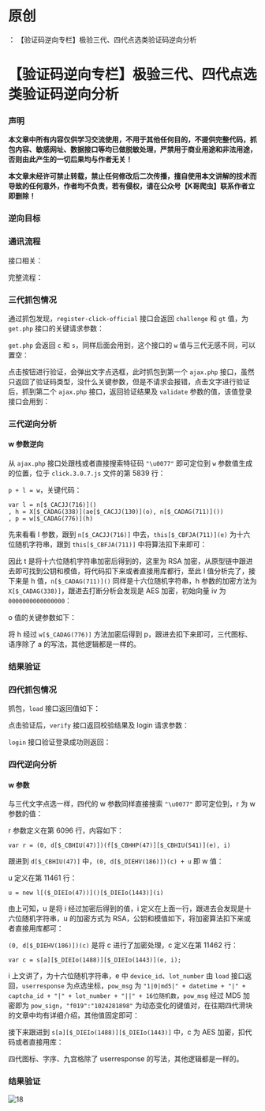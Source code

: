 # 原创
：  【验证码逆向专栏】极验三代、四代点选类验证码逆向分析

# 【验证码逆向专栏】极验三代、四代点选类验证码逆向分析

### 声明

**本文章中所有内容仅供学习交流使用，不用于其他任何目的，不提供完整代码，抓包内容、敏感网址、数据接口等均已做脱敏处理，严禁用于商业用途和非法用途，否则由此产生的一切后果均与作者无关！**

**本文章未经许可禁止转载，禁止任何修改后二次传播，擅自使用本文讲解的技术而导致的任何意外，作者均不负责，若有侵权，请在公众号【K哥爬虫】联系作者立即删除！**

### 逆向目标

### 通讯流程

接口相关：

完整流程：

### 三代抓包情况

通过抓包发现，`register-click-official` 接口会返回 `challenge` 和 `gt` 值，为 `get.php` 接口的关键请求参数：

`get.php` 会返回 `c` 和 `s`，同样后面会用到，这个接口的 `w` 值与三代无感不同，可以置空：

点击按钮进行验证，会弹出文字点选框，此时抓包到第一个 `ajax.php` 接口，虽然只返回了验证码类型，没什么关键参数，但是不请求会报错，点击文字进行验证后，抓到第二个 `ajax.php` 接口，返回验证结果及 `validate` 参数的值，该值登录接口会用到：

### 三代逆向分析

#### w 参数逆向

从 `ajax.php` 接口处跟栈或者直接搜索特征码 `"\u0077"` 即可定位到 `w` 参数值生成的位置，位于 `click.3.0.7.js` 文件的第 5839 行：

`p + l = w`，关键代码：

```
var l = n[$_CACJJ(716)]()
, h = X[$_CADAG(338)](ae[$_CACJJ(130)](o), n[$_CADAG(711)]())
, p = w[$_CADAG(776)](h)
```

先来看看 l 参数，跟到 `n[$_CACJJ(716)]` 中去，`this[$_CBFJA(711)](e)` 为十六位随机字符串，跟到 `this[$_CBFJA(711)]` 中将算法扣下来即可：

因此 t 是将十六位随机字符串加密后得到的，这里为 RSA 加密，从原型链中跟进去即可找到公钥和模值，将代码扣下来或者直接用库都行，至此 l 值分析完了，接下来是 h 值，`n[$_CADAG(711)]()` 同样是十六位随机字符串，h 参数的加密方法为 `X[$_CADAG(338)]`，跟进去打断分析会发现是 AES 加密，初始向量 iv 为 `0000000000000000`：

o 值的关键参数如下：

将 h 经过 `w[$_CADAG(776)]` 方法加密后得到 p，跟进去扣下来即可，三代图标、语序除了 a 的写法，其他逻辑都是一样的。

### 结果验证

### 四代抓包情况

抓包，`load` 接口返回值如下：

点击验证后，`verify` 接口返回校验结果及 login 请求参数：

`login` 接口验证登录成功则返回：

### 四代逆向分析

#### w 参数

与三代文字点选一样，四代的 w 参数同样直接搜索 `"\u0077"` 即可定位到，r 为 w 参数的值：

r 参数定义在第 6096 行，内容如下：

```
var r = (0, d[$_CBHIU(47)])(f[$_CBHHP(47)][$_CBHIU(541)](e), i)
```

跟进到 `d[$_CBHIU(47)]` 中，`(0, d[$_DIEHV(186)])(c) + u` 即 w 值：

u 定义在第 11461 行：

```
u = new l[($_DIEIo(47))]()[$_DIEIo(1443)](i)
```

由上可知，u 是将 i 经过加密后得到的值，i 定义在上面一行，跟进去会发现是十六位随机字符串，u 的加密方式为 RSA，公钥和模值如下，将加密算法扣下来或者直接用库都可：

`(0, d[$_DIEHV(186)])(c)` 是将 c 进行了加密处理，c 定义在第 11462 行：

```
var c = s[a][$_DIEIo(1488)][$_DIEIo(1443)](e, i);
```

i 上文讲了，为十六位随机字符串，e 中 `device_id`、`lot_number` 由 `load` 接口返回，`userresponse` 为点选坐标，`pow_msg` 为 `"1|0|md5|" + datetime + "|" + captcha_id + "|" + lot_number + "||" + 16位随机数`，`pow_msg` 经过 MD5 加密即为 `pow_sign`，`"f019":"1024281898"` 为动态变化的键值对，在往期四代滑块的文章中均有详细介绍，其他值固定即可：

接下来跟进到 `s[a][$_DIEIo(1488)][$_DIEIo(1443)]` 中，c 为 AES 加密，扣代码或者直接用库：

四代图标、字序、九宫格除了 userresponse 的写法，其他逻辑都是一样的。

### 结果验证

<img alt="18" src="https://i-blog.csdnimg.cn/blog_migrate/1d23080fdaa44268515b01c838d445eb.png"/> <img alt="" src="https://i-blog.csdnimg.cn/blog_migrate/da057af0ccfe967d3fe2a655821f01fe.png"/>
